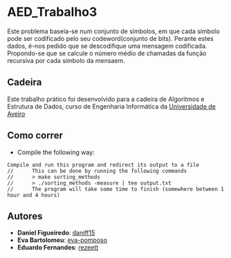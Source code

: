 # AED_Trabalho3

Este problema baseia-se num conjunto de símbolos, em que cada símbolo pode ser codificado pelo seu codeword(conjunto de bits). Perante estes dados, é-nos pedido que se descodifique uma mensagem codificada. Propondo-se que se calcule o número médio de chamadas da função recursiva por cada símbolo da mensaem.

## Cadeira

Este trabalho prático foi desenvolvido para a cadeira de Algoritmos e Estrutura de Dados, curso de Engenharia Informática da [Universidade de Aveiro](https://www.ua.pt)

## Como correr
* Compile the following way:
```console
Compile and run this program and redirect its output to a file
//      This can be done by running the following commands
//      > make sorting_methods
//      > ./sorting_methods -measure | tee output.txt
//      The program will take some time to finish (somewhere between 1 hour and 4 hours)
```

## Autores
* **Daniel Figueiredo**: [daniff15](https://github.com/daniff15)
* **Eva Bartolomeu**: [eva-pomposo](https://github.com/eva-pomposo)
* **Eduardo Fernandes**: [rezeett](https://github.com/rezeett)
